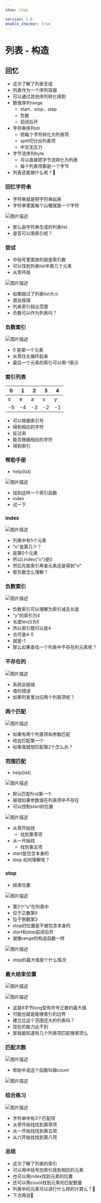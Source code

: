 ```yaml
---
show: step

version: 1.0
enable_checker: true
---
```


# 列表 - 构造
## 回忆

- 这次了解了列表生成
- 列表作为一个序列容器
- 可以通过其他序列转化得到
- 数值序列range
	- start、stop、step
	- 负数
	- 前闭后开
- 字符串序列str
	- 把每个字符转化为列表项
	- split切分出列表项
	- 中文无压力
- 字节流序列byte
	- 可以直接把字节流转化为列表
	- 每个列表项都是一个字节
- 列表还能做什么呢？🤔

### 回忆字符串

- 字符串就是把字符串起来
- 字符串里面每个山楂就是一个字符

![图片描述](https://doc.shiyanlou.com/courses/uid1190679-20210817-1629153196214)

- 那么由字符串生成的列表list
- 是否可以用索引呢？

### 尝试

- 中括号里面放的就是索引数
- 可以找到列表list中第几个元素
- 从零开始
 
![图片描述](https://doc.shiyanlou.com/courses/uid1190679-20210829-1630200493367)

- 如果超过了列表list大小
- 就会报错
- 列表索引超出范围
- 负数可以作为列表吗？

### 负数索引

![图片描述](https://doc.shiyanlou.com/courses/uid1190679-20210829-1630201027845)

- 0 是第一个元素
- 从零往左循环起来
- 最后一个元素的索引可以用-1表示

### 索引列表

|  0   | 1 |  2   | 3  |  4   |
|  ----  | ----  |  ----  | ----  |  ----  | 
| o  | e |a  | s |y  |
| -5  | -4 |-3  | -2 |-1 | 

- 可以根据索引号
- 得到相应的字符
- 反过来
- 能否根据相应的字符
- 得到索引

### 帮助手册

- help(list)

![图片描述](https://doc.shiyanlou.com/courses/uid1190679-20210829-1630201339319)

- 找到这样一个索引函数
- index
- 试一下

### index
![图片描述](https://doc.shiyanlou.com/courses/uid1190679-20210829-1630201441789)

- 列表中有5个元素
- "o"是第几个？
- 是第0个元素
- 所以l.index("o")是0
- 然后先取索引再查元素还是得到"o"
- 那负数怎么理解？

### 负数索引

![图片描述](https://doc.shiyanlou.com/courses/uid1190679-20210829-1630201703688)

- 负数索引可以理解为索引减去长度
- "y"的索引为4
- 长度len(l)为5
- 所以索引既可以是4
- 也可是4-5
- 就是-1
- 那么如果查找一个列表中不存在的元素呢？

### 不存在的

![图片描述](https://doc.shiyanlou.com/courses/uid1190679-20210829-1630201874147)

- 系统会报错
- 值的错误
- 如果列表里对应两个列表项呢？

### 两个匹配

![图片描述](https://doc.shiyanlou.com/courses/uid1190679-20210829-1630201959072)

- 如果有两个列表项和参数匹配
- 他会匹配第一个
- 如果我就想匹配第2个怎么办？

### 范围匹配

- help(list)

![图片描述](https://doc.shiyanlou.com/courses/uid1190679-20210829-1630201339319)

- 默认匹配first第一个
- 报错如果参数值在列表项中不存在
- 可以控制start的位置

![图片描述](https://doc.shiyanlou.com/courses/uid1190679-20210829-1630203176347)

- 从零开始找
	- 找到第零项
- 从一开始找
	- 找到第五项
- start是包含本身的
- stop 如何理解呢？

### stop 
- 结束位置

![图片描述](https://doc.shiyanlou.com/courses/uid1190679-20210829-1630202364900)

- 第2个"o"在列表中
- 位于正数第5
- 位于倒数第3
- stop的位置是不被包含本身的
- start和stop前闭后开
- 就像range的构造函数一样

![图片描述](https://doc.shiyanlou.com/courses/uid1190679-20210829-1630201339319)

- stop的最大值是个什么情况

### 最大结束位置
![图片描述](https://doc.shiyanlou.com/courses/uid1190679-20210829-1630201339319)

![图片描述](https://doc.shiyanlou.com/courses/uid1190679-20210829-1630202573930)

- 这是8字节long型有符号正数的最大值
- 可能也就是能够索引的边界
- 建立比这个范围还大的列表吗？
- 现在的能力达不到
- 那我能知道有几个列表项匹配搜索项么

### 匹配次数

![图片描述](https://doc.shiyanlou.com/courses/uid1190679-20210829-1630202994469)

- 帮助中说这个函数叫做count

![图片描述](https://doc.shiyanlou.com/courses/uid1190679-20210829-1630203025238)

### 综合练习

![图片描述](https://doc.shiyanlou.com/courses/uid1190679-20210829-1630203036308)

- 字符串中有3个匹配项
- 从零开始找找到第零项
- 从一开始找找到第五项
- 从六开始找找到第八项

### 总结 
- 这次了解了列表的索引
- 可以用中括号加索引找到相应的元素
- 也可以用index找到元素的位置
- 还可以用count找到元素的匹配数量
- 列表中的元素可以进行什么样的计算么？🤔
- 下次再说👋
